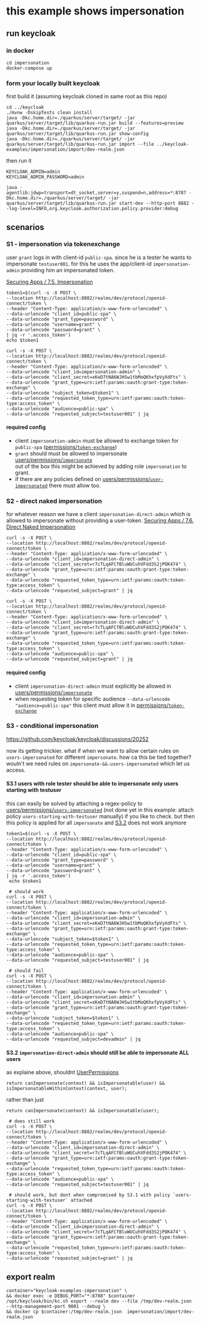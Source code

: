 # this example shows impersonation

## run keycloak

### in docker

```
cd impersonation
docker-compose up
```

### form your locally built keycloak

first build it (assuming keycloak cloned in same root as this repo)

```
cd ../keycloak
./mvnw -DskipTests clean install
java -Dkc.home.dir=./quarkus/server/target/ -jar quarkus/server/target/lib/quarkus-run.jar build --features=preview
java -Dkc.home.dir=./quarkus/server/target/ -jar quarkus/server/target/lib/quarkus-run.jar show-config
java -Dkc.home.dir=./quarkus/server/target/ -jar quarkus/server/target/lib/quarkus-run.jar import --file ../keycloak-examples/impersonation/import/dev-realm.json
```

then run it

```
KEYCLOAK_ADMIN=admin 
KEYCLOAK_ADMIN_PASSWORD=admin 

java -agentlib:jdwp=transport=dt_socket,server=y,suspend=n,address=*:8787 -Dkc.home.dir=./quarkus/server/target/ -jar quarkus/server/target/lib/quarkus-run.jar start-dev --http-port 8882 --log-level=INFO,org.keycloak.authorization.policy.provider:debug
```

## scenarios

### S1 - impersonation via tokenexchange

user `grant` logs in with client-id `public-spa`. since he is a tester he wants to impersonate `testuser001`.
for this he uses the app/client-id `impersonation-admin` providing him an impersonated token.

[Securing Apps / 7.5. Impersonation](https://www.keycloak.org/docs/latest/securing_apps/#impersonation)

```
token1=$(curl -s -X POST \
--location http://localhost:8882/realms/dev/protocol/openid-connect/token \
--header "Content-Type: application/x-www-form-urlencoded" \
--data-urlencode "client_id=public-spa" \
--data-urlencode "grant_type=password" \
--data-urlencode "username=grant" \
--data-urlencode "password=grant" \
| jq -r '.access_token')
echo $token1  

curl -s -X POST \
--location http://localhost:8882/realms/dev/protocol/openid-connect/token \
--header "Content-Type: application/x-www-form-urlencoded" \
--data-urlencode "client_id=impersonation-admin" \
--data-urlencode "client_secret=xKeD7tNA6WJHSw1tbMoQKhxfpVyXdFts" \
--data-urlencode "grant_type=urn:ietf:params:oauth:grant-type:token-exchange" \
--data-urlencode "subject_token=$token1" \
--data-urlencode "requested_token_type=urn:ietf:params:oauth:token-type:access_token" \
--data-urlencode "audience=public-spa" \
--data-urlencode "requested_subject=testuser001" | jq
```

#### required config

* client `impersonation-admin` must be allowed to exchange token
  for `public-spa` ([permissions/`token-exchange`](http://localhost:8882/admin/master/console/#/dev/clients/2575df73-bf3d-458f-b5f3-8eaacf134c39/permissions))
* `grant` should must be allowed to
  impersonate [users/permissions/`impersonate`](http://localhost:8882/admin/master/console/#/dev/users/permissions)
  <br> out of the box this might be achieved by adding role `impersonation` to grant.
* if there are any policies defined
  on [users/permissions/`user-impersonated`](http://localhost:8882/admin/master/console/#/dev/users/permissions) there must allow
  too.

### S2 - direct naked impersonation

for whatever reason we have a client `impersonation-direct-admin` which is allowed to impersonate without providing a user-token.
[Securing Apps / 7.6. Direct Naked Impersonation](https://www.keycloak.org/docs/latest/securing_apps/index.html#direct-naked-impersonation)

```
curl -s -X POST \
--location http://localhost:8882/realms/dev/protocol/openid-connect/token \
--header "Content-Type: application/x-www-form-urlencoded" \
--data-urlencode "client_id=impersonation-direct-admin" \
--data-urlencode "client_secret=r7cTLqAFCfBluWUCuhVFdd3S2jPOK474" \
--data-urlencode "grant_type=urn:ietf:params:oauth:grant-type:token-exchange" \
--data-urlencode "requested_token_type=urn:ietf:params:oauth:token-type:access_token" \
--data-urlencode "requested_subject=grant" | jq

curl -s -X POST \
--location http://localhost:8882/realms/dev/protocol/openid-connect/token \
--header "Content-Type: application/x-www-form-urlencoded" \
--data-urlencode "client_id=impersonation-direct-admin" \
--data-urlencode "client_secret=r7cTLqAFCfBluWUCuhVFdd3S2jPOK474" \
--data-urlencode "grant_type=urn:ietf:params:oauth:grant-type:token-exchange" \
--data-urlencode "requested_token_type=urn:ietf:params:oauth:token-type:access_token" \
--data-urlencode "audience=public-spa" \
--data-urlencode "requested_subject=grant" | jq
```

#### required config

* client `impersonation-direct-admin` must explicitly be allowed
  in [users/permissions/`impersonate`](http://localhost:8882/admin/master/console/#/dev/users/permissions)
* when requesting token for specific audience `--data-urlencode "audience=public-spa"` this client must allow it
  in [permissions/`token-exchange`](http://localhost:8882/admin/master/console/#/dev/clients/2575df73-bf3d-458f-b5f3-8eaacf134c39/permissions)

### S3 - conditional impersonation

https://github.com/keycloak/keycloak/discussions/20252

now its getting trickier. what if when we want to allow certain rules on `users-impersonated` for different `impersonate`.
how ca this be tied together? wouln't we need rules on `impersonate-&&-users-impersonated` which let us access.

#### S3.1 users with role tester should be able to impersonate only users starting with testuser

this can easily be solved by attaching a regex-policy
to [users/permissions/`users-impersonated`](http://localhost:8882/admin/master/console/#/dev/users/permissions) (not done yet in
this example: attach policy `users-starting-with-testuser` manually) if you like to check.
but then this policy is applied for all `impersonate`
and [S3.2](#s32-impersonation-direct-admin-should-still-be-able-to-impersonate-all-users) does not work anymore

```
token1=$(curl -s -X POST \
--location http://localhost:8882/realms/dev/protocol/openid-connect/token \
--header "Content-Type: application/x-www-form-urlencoded" \
--data-urlencode "client_id=public-spa" \
--data-urlencode "grant_type=password" \
--data-urlencode "username=grant" \
--data-urlencode "password=grant" \
| jq -r '.access_token')
 echo $token1  

 # should work
curl -s -X POST \
--location http://localhost:8882/realms/dev/protocol/openid-connect/token \
--header "Content-Type: application/x-www-form-urlencoded" \
--data-urlencode "client_id=impersonation-admin" \
--data-urlencode "client_secret=xKeD7tNA6WJHSw1tbMoQKhxfpVyXdFts" \
--data-urlencode "grant_type=urn:ietf:params:oauth:grant-type:token-exchange" \
--data-urlencode "subject_token=$token1" \
--data-urlencode "requested_token_type=urn:ietf:params:oauth:token-type:access_token" \
--data-urlencode "audience=public-spa" \
--data-urlencode "requested_subject=testuser001" | jq

 # should fail
curl -s -X POST \
--location http://localhost:8882/realms/dev/protocol/openid-connect/token \
--header "Content-Type: application/x-www-form-urlencoded" \
--data-urlencode "client_id=impersonation-admin" \
--data-urlencode "client_secret=xKeD7tNA6WJHSw1tbMoQKhxfpVyXdFts" \
--data-urlencode "grant_type=urn:ietf:params:oauth:grant-type:token-exchange" \
--data-urlencode "subject_token=$token1" \
--data-urlencode "requested_token_type=urn:ietf:params:oauth:token-type:access_token" \
--data-urlencode "audience=public-spa" \
--data-urlencode "requested_subject=devadmin" | jq
```

#### S3.2 `impersonation-direct-admin` should still be able to impersonate ALL users

as explaine above, shouldnt [UserPermissions](https://github.com/keycloak/keycloak/blob/35b9d8aa496bfe827e32adbd48e5eabb4ab182e7/services/src/main/java/org/keycloak/services/resources/admin/permissions/UserPermissions.java#L355)
```
return canImpersonate(context) && isImpersonatable(user) && isImpersonatableWithinContext(context, user);
```
rather than just
```
return canImpersonate(context) && isImpersonatable(user);
```


```
 # does still work
curl -s -X POST \
--location http://localhost:8882/realms/dev/protocol/openid-connect/token \
--header "Content-Type: application/x-www-form-urlencoded" \
--data-urlencode "client_id=impersonation-direct-admin" \
--data-urlencode "client_secret=r7cTLqAFCfBluWUCuhVFdd3S2jPOK474" \
--data-urlencode "grant_type=urn:ietf:params:oauth:grant-type:token-exchange" \
--data-urlencode "requested_token_type=urn:ietf:params:oauth:token-type:access_token" \
--data-urlencode "audience=public-spa" \
--data-urlencode "requested_subject=testuser001" | jq

 # should work, but dont when compromised by S3.1 with policy `users-starting-with-testuser` attached
curl -s -X POST \
--location http://localhost:8882/realms/dev/protocol/openid-connect/token \
--header "Content-Type: application/x-www-form-urlencoded" \
--data-urlencode "client_id=impersonation-direct-admin" \
--data-urlencode "client_secret=r7cTLqAFCfBluWUCuhVFdd3S2jPOK474" \
--data-urlencode "grant_type=urn:ietf:params:oauth:grant-type:token-exchange" \
--data-urlencode "requested_token_type=urn:ietf:params:oauth:token-type:access_token" \
--data-urlencode "requested_subject=grant" | jq
```

## export realm

```
container="keycloak-examples-impersonation" \
&& docker exec -e DEBUG_PORT="*:8788" $container /opt/keycloak/bin/kc.sh export --realm dev --file /tmp/dev-realm.json --http-management-port 9001 --debug \
&& docker cp $container:/tmp/dev-realm.json  impersonation/import/dev-realm.json
```

